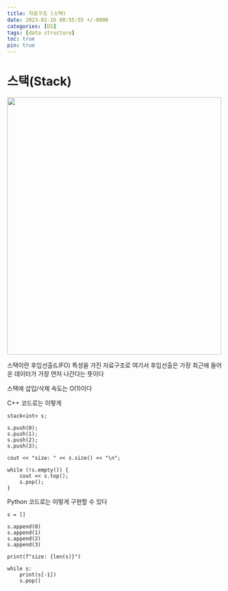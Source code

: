 ```yaml
---
title: 자료구조 (스택)
date: 2023-02-16 08:55:55 +/-0000
categories: [DS]
tags: [data structure]
toc: true
pin: true
---
```


# 스택(Stack)

<img src="https://user-images.githubusercontent.com/102157871/216275971-3d8d63e5-7721-4fdf-ab5c-6ef7599c0c04.png"  width="500" height="600"/>

스택이란 후입선출(LIFO) 특성을 가진 자료구조로 여기서 후입선출은 가장 최근에 들어온 데이터가 가장 먼저 나간다는 뜻이다

스택에 삽입/삭제 속도는 O(1)이다

C++ 코드로는 이렇게

~~~
stack<int> s;

s.push(0);
s.push(1);
s.push(2);
s.push(3);

cout << "size: " << s.size() << "\n";

while (!s.empty()) {
    cout << s.top();
    s.pop();
}
~~~

Python 코드로는 이렇게 구현할 수 있다

~~~
s = []

s.append(0)
s.append(1)
s.append(2)
s.append(3)

print(f"size: {len(s)}")

while s:
    print(s[-1])
    s.pop()
~~~
